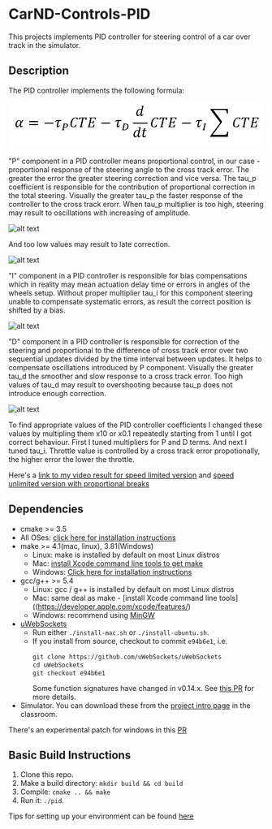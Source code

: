 # CarND-Controls-PID

This projects implements PID controller for steering control of a car over track in the simulator.

## Description

[image1]: ./formula.png
[image2]: ./tau_p_high.gif
[image3]: ./tau_p_low.gif
[image4]: ./tau_d_high.gif
[image5]: ./tau_i.gif

The PID controller implements the following formula:

![alt text][image1]

"P" component in a PID controller means proportional control, in our case - proportional response of the steering angle to the cross track error.
The greater the error the greater steering correction and vice versa.
The tau_p coefficient is responsible for the contribution of proportional correction in the total steering.
Visually the greater tau_p the faster response of the controller to the cross track erorr.
When tau_p multiplier is too high, steering may result to oscillations with increasing of amplitude.

![alt text][image2]

And too low values may result to late correction.

![alt text][image3]

"I" component in a PID controller is responsible for bias compensations which in reality may mean actuation delay time or errors in angles of the wheels setup.
Without proper multiplier tau_i for this component steering unable to compensate systematic errors, as result the correct position is shifted by a bias.

![alt text][image5]

"D" component in a PID controller is responsible for correction of the steering and proportional to the difference of cross track error over two sequential updates divided by the time interval between updates. It helps to compensate oscillations introduced by P component. Visually the greater tau_d the smoother and slow response to a cross track error.
Too high values of tau_d may result to overshooting because tau_p does not introduce enough correction.

![alt text][image4]

To find appropriate values of the PID controller coefficients I changed these values by multipling them x10 or x0.1 repeatedly starting from 1 until I got correct behaviour.
First I tuned multipliers for P and D terms. And next I tuned tau_i.
Throttle value is controlled by a cross track error propotionally, the higher error the lower the throttle.

Here's a [link to my video result for speed limited version](./drive_40_mph.mp4) and [speed unlimited version with proportional breaks](./drive_max.mp4)


## Dependencies

* cmake >= 3.5
 * All OSes: [click here for installation instructions](https://cmake.org/install/)
* make >= 4.1(mac, linux), 3.81(Windows)
  * Linux: make is installed by default on most Linux distros
  * Mac: [install Xcode command line tools to get make](https://developer.apple.com/xcode/features/)
  * Windows: [Click here for installation instructions](http://gnuwin32.sourceforge.net/packages/make.htm)
* gcc/g++ >= 5.4
  * Linux: gcc / g++ is installed by default on most Linux distros
  * Mac: same deal as make - [install Xcode command line tools]((https://developer.apple.com/xcode/features/)
  * Windows: recommend using [MinGW](http://www.mingw.org/)
* [uWebSockets](https://github.com/uWebSockets/uWebSockets)
  * Run either `./install-mac.sh` or `./install-ubuntu.sh`.
  * If you install from source, checkout to commit `e94b6e1`, i.e.
    ```
    git clone https://github.com/uWebSockets/uWebSockets 
    cd uWebSockets
    git checkout e94b6e1
    ```
    Some function signatures have changed in v0.14.x. See [this PR](https://github.com/udacity/CarND-MPC-Project/pull/3) for more details.
* Simulator. You can download these from the [project intro page](https://github.com/udacity/self-driving-car-sim/releases) in the classroom.

There's an experimental patch for windows in this [PR](https://github.com/udacity/CarND-PID-Control-Project/pull/3)

## Basic Build Instructions

1. Clone this repo.
2. Make a build directory: `mkdir build && cd build`
3. Compile: `cmake .. && make`
4. Run it: `./pid`. 

Tips for setting up your environment can be found [here](https://classroom.udacity.com/nanodegrees/nd013/parts/40f38239-66b6-46ec-ae68-03afd8a601c8/modules/0949fca6-b379-42af-a919-ee50aa304e6a/lessons/f758c44c-5e40-4e01-93b5-1a82aa4e044f/concepts/23d376c7-0195-4276-bdf0-e02f1f3c665d)

